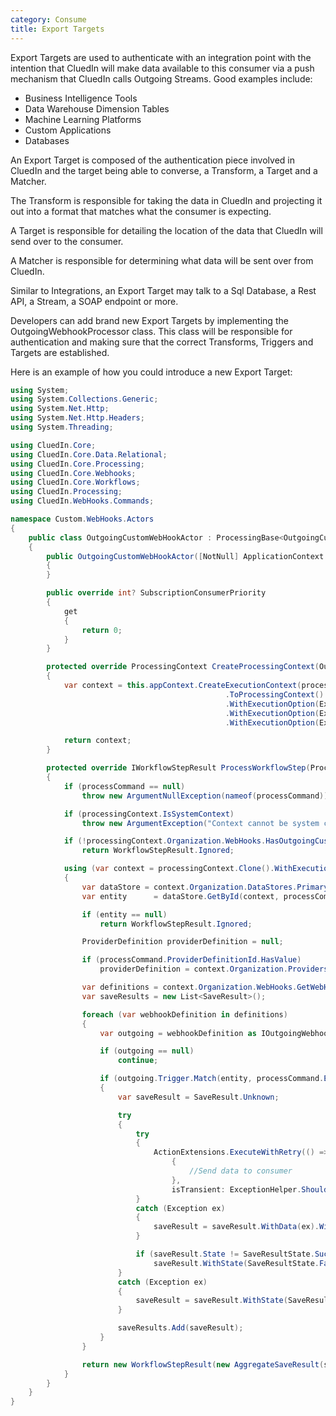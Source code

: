 ```yaml
---
category: Consume
title: Export Targets
---
```


Export Targets are used to authenticate with an integration point with the intention that CluedIn will make data available to this consumer via a push mechanism that CluedIn calls Outgoing Streams. Good examples include: 

 - Business Intelligence Tools
 - Data Warehouse Dimension Tables
 - Machine Learning Platforms
 - Custom Applications
 - Databases

An Export Target is composed of the authentication piece involved in CluedIn and the target being able to converse, a Transform, a Target and a Matcher. 

The Transform is responsible for taking the data in CluedIn and projecting it out into a format that matches what the consumer is expecting. 

A Target is responsible for detailing the location of the data that CluedIn will send over to the consumer. 

A Matcher is responsible for determining what data will be sent over from CluedIn. 

Similar to Integrations, an Export Target may talk to a Sql Database, a Rest API, a Stream, a SOAP endpoint or more. 

Developers can add brand new Export Targets by implementing the OutgoingWebhookProcessor class. This class will be responsible for authentication and making sure that the correct Transforms, Triggers and Targets are established. 

Here is an example of how you could introduce a new Export Target:

```csharp
using System;
using System.Collections.Generic;
using System.Net.Http;
using System.Net.Http.Headers;
using System.Threading;

using CluedIn.Core;
using CluedIn.Core.Data.Relational;
using CluedIn.Core.Processing;
using CluedIn.Core.Webhooks;
using CluedIn.Core.Workflows;
using CluedIn.Processing;
using CluedIn.WebHooks.Commands;

namespace Custom.WebHooks.Actors
{
    public class OutgoingCustomWebHookActor : ProcessingBase<OutgoingCustomWebHookCommand>
    {
        public OutgoingCustomWebHookActor([NotNull] ApplicationContext appContext) : base(appContext)
        {
        }

        public override int? SubscriptionConsumerPriority
        {
            get
            {
                return 0;
            }
        }

	    protected override ProcessingContext CreateProcessingContext(OutgoingCustomWebHookCommand processCommand)
        {
            var context = this.appContext.CreateExecutionContext(processCommand.OrganizationId)
                                                .ToProcessingContext()
                                                .WithExecutionOption(ExecutionOptions.PreferMasterDataStore)
                                                .WithExecutionOption(ExecutionOptions.IgnoreDuplicates)
                                                .WithExecutionOption(ExecutionOptions.IgnoreEdges);

            return context;
        }

        protected override IWorkflowStepResult ProcessWorkflowStep(ProcessingContext processingContext, OutgoingCustomWebHookCommand processCommand)
        {
            if (processCommand == null)
                throw new ArgumentNullException(nameof(processCommand));

            if (processingContext.IsSystemContext)
                throw new ArgumentException("Context cannot be system context", nameof(processingContext));s

            if (!processingContext.Organization.WebHooks.HasOutgoingCustomWebhooks)
                return WorkflowStepResult.Ignored;

            using (var context = processingContext.Clone().WithExecutionOption(ExecutionOptions.IgnoreEdges))
            {
                var dataStore = context.Organization.DataStores.PrimaryDataStore;
                var entity      = dataStore.GetById(context, processCommand.SubjectId);

                if (entity == null)
                    return WorkflowStepResult.Ignored;

                ProviderDefinition providerDefinition = null;

                if (processCommand.ProviderDefinitionId.HasValue)
                    providerDefinition = context.Organization.Providers.GetProviderDefinition(context, processCommand.ProviderDefinitionId.Value);

                var definitions = context.Organization.WebHooks.GetWebHookDefinitions(context, w => w.ProviderId == CustomWebHooksConstants.ProviderId && w.WebhookType == WebhookType.Outgoing && w.AccountId == processCommand.OrganizationId);
                var saveResults = new List<SaveResult>();

                foreach (var webhookDefinition in definitions)
                {
                    var outgoing = webhookDefinition as IOutgoingWebhookDefinition;

                    if (outgoing == null)
                        continue;

                    if (outgoing.Trigger.Match(entity, processCommand.EntityChanges, providerDefinition))
                    {
                        var saveResult = SaveResult.Unknown;

                        try
                        {
                            try
                            {
                                ActionExtensions.ExecuteWithRetry(() =>
                                    {
                                        //Send data to consumer
                                    },
                                    isTransient: ExceptionHelper.ShouldRequeue);
                            }
                            catch (Exception ex)
                            {
                                saveResult = saveResult.WithData(ex).WithState(SaveResultState.Failed);
                            }

                            if (saveResult.State != SaveResultState.Success)
                                saveResult.WithState(SaveResultState.Failed);
                        }
                        catch (Exception ex)
                        {
                            saveResult = saveResult.WithState(SaveResultState.Failed).WithData(ex);
                        }

                        saveResults.Add(saveResult);
                    }
                }

                return new WorkflowStepResult(new AggregateSaveResult(saveResults), processCommand.SubjectId);
            }
        }
    }
}
```